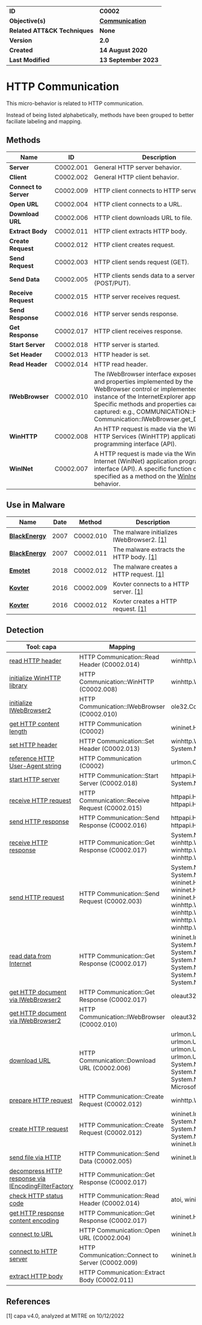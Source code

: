 <table>
<tr>
<td><b>ID</b></td>
<td><b>C0002</b></td>
</tr>
<tr>
<td><b>Objective(s)</b></td>
<td><b><a href="../communication">Communication</a></b></td>
</tr>
<tr>
<td><b>Related ATT&CK Techniques</b></td>
<td><b>None</b></td>
</tr>
<tr>
<td><b>Version</b></td>
<td><b>2.0</b></td>
</tr>
<tr>
<td><b>Created</b></td>
<td><b>14 August 2020</b></td>
</tr>
<tr>
<td><b>Last Modified</b></td>
<td><b>13 September 2023</b></td>
</tr>
</table>


# HTTP Communication

This micro-behavior is related to HTTP communication. 

Instead of being listed alphabetically, methods have been grouped to better faciliate labeling and mapping.

## Methods

|Name|ID|Description|
|---|---|---|
|**Server**|C0002.001|General HTTP server behavior.|
|**Client**|C0002.002|General HTTP client behavior.|
|**Connect to Server**|C0002.009|HTTP client connects to HTTP server.|
|**Open URL**|C0002.004|HTTP client connects to a URL.|
|**Download URL**|C0002.006|HTTP client downloads URL to file.|
|**Extract Body**|C0002.011|HTTP client extracts HTTP body.|
|**Create Request**|C0002.012|HTTP client creates request.|
|**Send Request**|C0002.003|HTTP client sends request (GET).|
|**Send Data**|C0002.005|HTTP clients sends data to a server (POST/PUT).|
|**Receive Request**|C0002.015|HTTP server receives request.|
|**Send Response**|C0002.016|HTTP server sends response.|
|**Get Response**|C0002.017|HTTP client receives response.|
|**Start Server**|C0002.018|HTTP server is started.|
|**Set Header**|C0002.013|HTTP header is set.|
|**Read Header**|C0002.014|HTTP read header.|
|**IWebBrowser**|C0002.010|The IWebBrowser interface exposes methods and properties implemented by the WebBrowser control or implemented by an instance of the InternetExplorer application. Specific methods and properties can be captured: e.g., COMMUNICATION::HTTP Communication::IWebBrowser.get_Document.|
|**WinHTTP**|C0002.008|An HTTP request is made via the Windows HTTP Services (WinHTTP) application programming interface (API).|
|**WinINet**|C0002.007|A HTTP request is made via the Windows Internet (WinINet) application programming interface (API). A specific function can be specified as a method on the [WinInet](../communication/wininet.md) micro-behavior.|

## Use in Malware

|Name|Date|Method|Description|
|---|---|---|---|
|[**BlackEnergy**](../xample-malware/blackenergy.md)|2007|C0002.010|The malware initializes IWebBrowser2. [[1]](#1)|
|[**BlackEnergy**](../xample-malware/blackenergy.md)|2007|C0002.011|The malware extracts the HTTP body. [[1]](#1)|
|[**Emotet**](../xample-malware/emotet.md)|2018|C0002.012|The malware creates a HTTP request. [[1]](#1)|
|[**Kovter**](../xample-malware/kovter.md)|2016|C0002.009|Kovter connects to a HTTP server. [[1]](#1)|
|[**Kovter**](../xample-malware/kovter.md)|2016|C0002.012|Kovter creates a HTTP request. [[1]](#1)|

## Detection

|Tool: capa|Mapping|APIs|
|---|---|---|
|[read HTTP header](https://github.com/mandiant/capa-rules/blob/master/communication/http/read-http-header.yml)|HTTP Communication::Read Header (C0002.014)|winhttp.WinHttpQueryHeaders|
|[initialize WinHTTP library](https://github.com/mandiant/capa-rules/blob/master/communication/http/initialize-winhttp-library.yml)|HTTP Communication::WinHTTP (C0002.008)|winhttp.WinHttpOpen|
|[initialize IWebBrowser2](https://github.com/mandiant/capa-rules/blob/master/communication/http/initialize-iwebbrowser2.yml)|HTTP Communication::IWebBrowser (C0002.010)|ole32.CoCreateInstance|
|[get HTTP content length](https://github.com/mandiant/capa-rules/blob/master/communication/http/get-http-content-length.yml)|HTTP Communication (C0002)|wininet.HttpQueryInfo|
|[set HTTP header](https://github.com/mandiant/capa-rules/blob/master/communication/http/set-http-header.yml)|HTTP Communication::Set Header (C0002.013)|winhttp.WinHttpAddRequestHeaders, System.Net.WebHeaderCollection::Add|
|[reference HTTP User-Agent string](https://github.com/mandiant/capa-rules/blob/master/communication/http/reference-http-user-agent-string.yml)|HTTP Communication (C0002)|urlmon.ObtainUserAgentString|
|[start HTTP server](https://github.com/mandiant/capa-rules/blob/master/communication/http/server/start-http-server.yml)|HTTP Communication::Start Server (C0002.018)|httpapi.HttpInitialize, httpapi.HttpTerminate, System.Net.HttpListener::Start|
|[receive HTTP request](https://github.com/mandiant/capa-rules/blob/master/communication/http/server/receive-http-request.yml)|HTTP Communication::Receive Request (C0002.015)|httpapi.HttpReceiveHttpRequest, httpapi.HttpReceiveRequestEntityBody|
|[send HTTP response](https://github.com/mandiant/capa-rules/blob/master/communication/http/server/send-http-response.yml)|HTTP Communication::Send Response (C0002.016)|httpapi.HttpSendHttpResponse, httpapi.HttpSendResponseEntityBody|
|[receive HTTP response](https://github.com/mandiant/capa-rules/blob/master/communication/http/client/receive-http-response.yml)|HTTP Communication::Get Response (C0002.017)|System.Net.WebRequest::GetResponse, winhttp.WinHttpReceiveResponse, winhttp.WinHttpReadData, winhttp.WinHttpQueryDataAvailable|
|[send HTTP request](https://github.com/mandiant/capa-rules/blob/master/communication/http/client/send-http-request.yml)|HTTP Communication::Send Request (C0002.003)|System.Net.WebRequest::GetResponse, System.Net.WebRequest::GetResponseAsync, wininet.HttpOpenRequest, wininet.InternetConnect, wininet.HttpSendRequest, wininet.HttpSendRequestEx, winhttp.WinHttpSendRequest, winhttp.WinHttpWriteData, winhttp.WinHttpOpenRequest, winhttp.WinHttpConnect|
|[read data from Internet](https://github.com/mandiant/capa-rules/blob/master/communication/http/client/read-data-from-internet.yml)|HTTP Communication::Get Response (C0002.017)|wininet.InternetReadFile, wininet.InternetReadFileEx, System.Net.WebClient::DownloadString, System.Net.WebClient::DownloadStringAsync, System.Net.WebClient::DownloadStringTaskAsync, System.Net.WebClient::DownloadData, System.Net.WebClient::DownloadDataAsync, System.Net.WebClient::DownloadDataTaskAsync|
|[get HTTP document via IWebBrowser2](https://github.com/mandiant/capa-rules/blob/master/communication/http/client/get-http-document-via-iwebbrowser2.yml)|HTTP Communication::Get Response (C0002.017)|oleaut32.SysAllocString, oleaut32.VariantInit|
|[get HTTP document via IWebBrowser2](https://github.com/mandiant/capa-rules/blob/master/communication/http/client/get-http-document-via-iwebbrowser2.yml)|HTTP Communication::IWebBrowser (C0002.010)|oleaut32.SysAllocString, oleaut32.VariantInit|
|[download URL](https://github.com/mandiant/capa-rules/blob/master/communication/http/client/download-url.yml)|HTTP Communication::Download URL (C0002.006)|urlmon.URLDownloadToFile, urlmon.URLDownloadToCacheFile, urlmon.URLOpenBlockingStream, urlmon.URLOpenPullStream, urlmon.URLOpenStream, System.Net.WebClient::DownloadFile, System.Net.WebClient::DownloadFileAsync, System.Net.WebClient::DownloadFileTaskAsync, Microsoft.VisualBasic.Devices.Network::DownloadFile|
|[prepare HTTP request](https://github.com/mandiant/capa-rules/blob/master/communication/http/client/prepare-http-request.yml)|HTTP Communication::Create Request (C0002.012)|winhttp.WinHttpOpenRequest|
|[create HTTP request](https://github.com/mandiant/capa-rules/blob/master/communication/http/client/create-http-request.yml)|HTTP Communication::Create Request (C0002.012)|wininet.InternetOpen, System.Net.WebRequest::Create, System.Net.WebRequest::CreateDefault, System.Net.WebRequest::CreateHttp, wininet.InternetCloseHandle|
|[send file via HTTP](https://github.com/mandiant/capa-rules/blob/master/communication/http/client/send-file-via-http.yml)|HTTP Communication::Send Data (C0002.005)|wininet.InternetWriteFile|
|[decompress HTTP response via IEncodingFilterFactory](https://github.com/mandiant/capa-rules/blob/master/communication/http/client/decompress-http-response-via-iencodingfilterfactory.yml)|HTTP Communication::Get Response (C0002.017)| |
|[check HTTP status code](https://github.com/mandiant/capa-rules/blob/master/communication/http/client/check-http-status-code.yml)|HTTP Communication::Read Header (C0002.014)|atoi, wininet.HttpQueryInfo|
|[get HTTP response content encoding](https://github.com/mandiant/capa-rules/blob/master/communication/http/client/get-http-response-content-encoding.yml)|HTTP Communication::Get Response (C0002.017)|wininet.HttpQueryInfo|
|[connect to URL](https://github.com/mandiant/capa-rules/blob/master/communication/http/client/connect-to-url.yml)|HTTP Communication::Open URL (C0002.004)|wininet.InternetOpenUrl|
|[connect to HTTP server](https://github.com/mandiant/capa-rules/blob/master/communication/http/client/connect-to-http-server.yml)|HTTP Communication::Connect to Server (C0002.009)|wininet.InternetConnect|
|[extract HTTP body](https://github.com/mandiant/capa-rules/blob/master/communication/http/client/extract-http-body.yml)|HTTP Communication::Extract Body (C0002.011)| |

## References

<a name="1">[1]</a> capa v4.0, analyzed at MITRE on 10/12/2022
